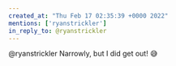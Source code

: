 ```yaml
---
created_at: "Thu Feb 17 02:35:39 +0000 2022"
mentions: ['ryanstrickler']
in_reply_to: @ryanstrickler
---
```


@ryanstrickler Narrowly, but I did get out! 😅